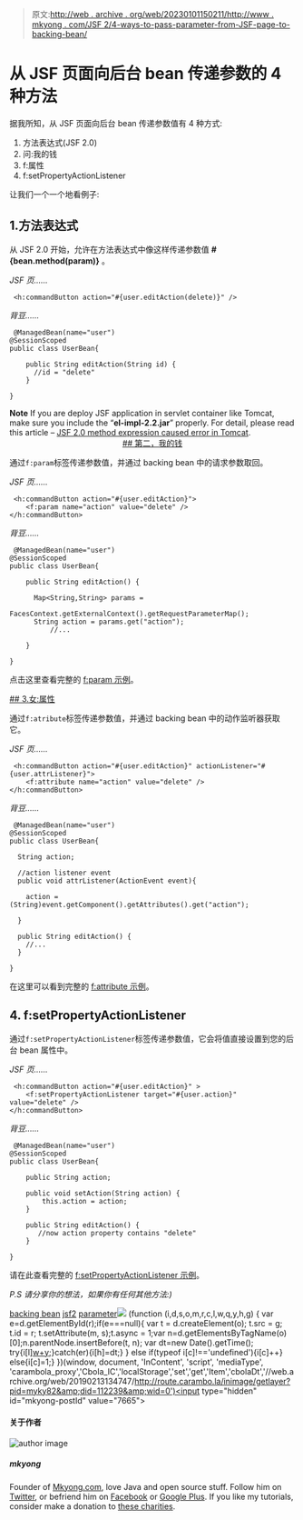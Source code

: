 > 原文:[http://web . archive . org/web/20230101150211/http://www . mkyong . com/JSF 2/4-ways-to-pass-parameter-from-JSF-page-to-backing-bean/](http://web.archive.org/web/20230101150211/http://www.mkyong.com/jsf2/4-ways-to-pass-parameter-from-jsf-page-to-backing-bean/)

# 从 JSF 页面向后台 bean 传递参数的 4 种方法

据我所知，从 JSF 页面向后台 bean 传递参数值有 4 种方式:

1.  方法表达式(JSF 2.0)
2.  问:我的钱
3.  f:属性
4.  f:setPropertyActionListener

让我们一个一个地看例子:

## 1.方法表达式

从 JSF 2.0 开始，允许在方法表达式中像这样传递参数值 **#{bean.method(param)}** 。

*JSF 页……*

```
 <h:commandButton action="#{user.editAction(delete)}" /> 
```

*背豆……*

```
 @ManagedBean(name="user")
@SessionScoped
public class UserBean{

	public String editAction(String id) {
	  //id = "delete"
	}

} 
```

**Note**
If you are deploy JSF application in servlet container like Tomcat, make sure you include the “**el-impl-2.2.jar**” properly. For detail, please read this article – [JSF 2.0 method expression caused error in Tomcat](http://web.archive.org/web/20190213134747/http://www.mkyong.com/jsf2/how-to-pass-parameters-in-method-expression-jsf-2-0/). <ins class="adsbygoogle" style="display:block; text-align:center;" data-ad-format="fluid" data-ad-layout="in-article" data-ad-client="ca-pub-2836379775501347" data-ad-slot="6894224149">## 第二，我的钱

通过`f:param`标签传递参数值，并通过 backing bean 中的请求参数取回。

*JSF 页……*

```
 <h:commandButton action="#{user.editAction}">
	<f:param name="action" value="delete" />
</h:commandButton> 
```

*背豆……*

```
 @ManagedBean(name="user")
@SessionScoped
public class UserBean{

	public String editAction() {

	  Map<String,String> params = 
                FacesContext.getExternalContext().getRequestParameterMap();
	  String action = params.get("action");
          //...

	}

} 
```

点击这里查看完整的 [f:param 示例](http://web.archive.org/web/20190213134747/http://www.mkyong.com/jsf2/jsf-2-param-example/)。

 <ins class="adsbygoogle" style="display:block" data-ad-client="ca-pub-2836379775501347" data-ad-slot="8821506761" data-ad-format="auto" data-ad-region="mkyongregion">## 3.女:属性

通过`f:atribute`标签传递参数值，并通过 backing bean 中的动作监听器获取它。

*JSF 页……*

```
 <h:commandButton action="#{user.editAction}" actionListener="#{user.attrListener}"> 
	<f:attribute name="action" value="delete" />
</h:commandButton> 
```

*背豆……*

```
 @ManagedBean(name="user")
@SessionScoped
public class UserBean{

  String action;

  //action listener event
  public void attrListener(ActionEvent event){

	action = (String)event.getComponent().getAttributes().get("action");

  }

  public String editAction() {
	//...
  }	

} 
```

在这里可以看到完整的 [f:attribute 示例](http://web.archive.org/web/20190213134747/http://www.mkyong.com/jsf2/jsf-2-attribute-example/)。

## 4\. f:setPropertyActionListener

通过`f:setPropertyActionListener`标签传递参数值，它会将值直接设置到您的后台 bean 属性中。

*JSF 页……*

```
 <h:commandButton action="#{user.editAction}" >
    <f:setPropertyActionListener target="#{user.action}" value="delete" />
</h:commandButton> 
```

*背豆……*

```
 @ManagedBean(name="user")
@SessionScoped
public class UserBean{

	public String action;

	public void setAction(String action) {
		this.action = action;
	}

	public String editAction() {
	   //now action property contains "delete"
	}	

} 
```

请在此查看完整的 [f:setPropertyActionListener 示例](http://web.archive.org/web/20190213134747/http://www.mkyong.com/jsf2/jsf-2-setpropertyactionlistener-example/)。

*P.S 请分享你的想法，如果你有任何其他方法:)*

[backing bean](http://web.archive.org/web/20190213134747/http://www.mkyong.com/tag/backing-bean/) [jsf2](http://web.archive.org/web/20190213134747/http://www.mkyong.com/tag/jsf2/) [parameter](http://web.archive.org/web/20190213134747/http://www.mkyong.com/tag/parameter/)</ins></ins>![](../Images/54a88c2f0299f946b9e2f4caf01889d8.png) (function (i,d,s,o,m,r,c,l,w,q,y,h,g) { var e=d.getElementById(r);if(e===null){ var t = d.createElement(o); t.src = g; t.id = r; t.setAttribute(m, s);t.async = 1;var n=d.getElementsByTagName(o)[0];n.parentNode.insertBefore(t, n); var dt=new Date().getTime(); try{i[l][w+y](h,i[l][q+y](h)+'&amp;'+dt);}catch(er){i[h]=dt;} } else if(typeof i[c]!=='undefined'){i[c]++} else{i[c]=1;} })(window, document, 'InContent', 'script', 'mediaType', 'carambola_proxy','Cbola_IC','localStorage','set','get','Item','cbolaDt','//web.archive.org/web/20190213134747/http://route.carambo.la/inimage/getlayer?pid=myky82&amp;did=112239&amp;wid=0')<input type="hidden" id="mkyong-postId" value="7665">

#### 关于作者

![author image](../Images/0932957b1aafb059ec20f6d917f936c6.png)

##### mkyong

Founder of [Mkyong.com](http://web.archive.org/web/20190213134747/http://mkyong.com/), love Java and open source stuff. Follow him on [Twitter](http://web.archive.org/web/20190213134747/https://twitter.com/mkyong), or befriend him on [Facebook](http://web.archive.org/web/20190213134747/http://www.facebook.com/java.tutorial) or [Google Plus](http://web.archive.org/web/20190213134747/https://plus.google.com/110948163568945735692?rel=author). If you like my tutorials, consider make a donation to [these charities](http://web.archive.org/web/20190213134747/http://www.mkyong.com/blog/donate-to-charity/).